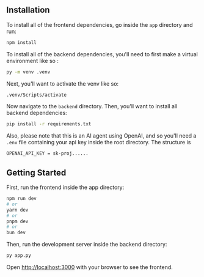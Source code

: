 ## Installation
To install all of the frontend dependencies, go inside the `app` directory and run:
```bash
npm install
```
To install all of the backend dependencies, you'll need to first make a virtual environment like so :
```bash
py -m venv .venv
```
Next, you'll want to activate the venv like so:
```bash
.venv/Scripts/activate
```
Now navigate to the `backend` directory.
Then, you'll want to install all backend dependencies:
```bash
pip install -r requirements.txt
```

Also, please note that this is an AI agent using OpenAI, and so you'll need a `.env` file containing your api key inside the root directory. The structure is 

```bash
OPENAI_API_KEY = sk-proj......
```

## Getting Started

First, run the frontend inside the app directory:

```bash
npm run dev
# or
yarn dev
# or
pnpm dev
# or
bun dev
```
Then, run the development server inside the backend directory:
```bash
py app.py
```

Open [http://localhost:3000](http://localhost:3000) with your browser to see the frontend.
